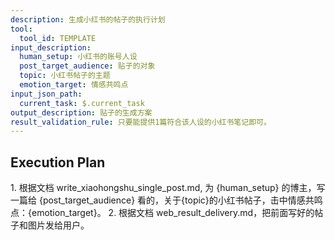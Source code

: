 ```yaml
---
description: 生成小红书的帖子的执行计划
tool:
  tool_id: TEMPLATE
input_description:
  human_setup: 小红书的账号人设
  post_target_audience: 贴子的对象
  topic: 小红书帖子的主题
  emotion_target: 情感共鸣点
input_json_path:
  current_task: $.current_task
output_description: 贴子的生成方案
result_validation_rule: 只要能提供1篇符合该人设的小红书笔记即可。
---
```

## Execution Plan

<new task to execute>
1. 根据文档 write_xiaohongshu_single_post.md, 为 {human_setup} 的博主，写一篇给 {post_target_audience} 看的，关于{topic}的小红书帖子，击中情感共鸣点：{emotion_target}。
2. 根据文档 web_result_delivery.md，把前面写好的帖子和图片发给用户。
</new task to execute>
